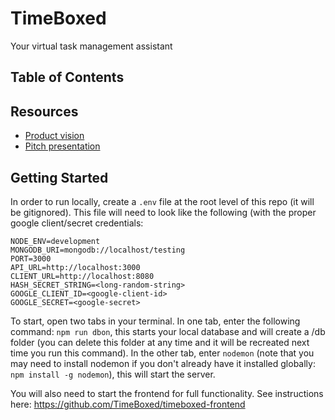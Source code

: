 # TimeBoxed
Your virtual task management assistant

## Table of Contents

## Resources
- [Product vision](https://docs.google.com/document/d/1-rJSuYyiyc8uJV-nX6kWqIudxJcLD56XX_fON_p-CwY/edit?ts=5b444bf3#)
- [Pitch presentation](https://docs.google.com/presentation/d/1pTBIq88aiLtiGUGYgnEgVBo_4Rb6qR74uAIsOgVJH5c/edit?usp=sharing)

## Getting Started

In order to run locally, create a ```.env``` file at the root level of this repo (it will be gitignored). This file will need to look like the following (with the proper google client/secret credentials:

```
NODE_ENV=development
MONGODB_URI=mongodb://localhost/testing
PORT=3000
API_URL=http://localhost:3000
CLIENT_URL=http://localhost:8080
HASH_SECRET_STRING=<long-random-string>
GOOGLE_CLIENT_ID=<google-client-id>
GOOGLE_SECRET=<google-secret>

```

To start, open two tabs in your terminal. In one tab, enter the following command: ```npm run dbon```, this starts your local database and will create a /db folder (you can delete this folder at any time and it will be recreated next time you run this command). In the other tab, enter ```nodemon``` (note that you may need to install nodemon if you don't already have it installed globally: ```npm install -g nodemon```), this will start the server.

You will also need to start the frontend for full functionality. See instructions here: https://github.com/TimeBoxed/timeboxed-frontend

